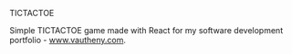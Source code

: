 TICTACTOE

Simple TICTACTOE game made with React for my software development portfolio - www.vautheny.com.